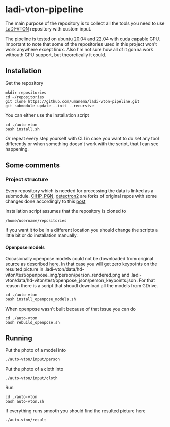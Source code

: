 # ladi-vton-pipeline
The main purpose of the repository is to collect all the tools you need to use [LaDI-VTON](https://github.com/miccunifi/ladi-vton.git) repository with custom input.

The pipeline is tested on ubuntu 20.04 and 22.04 with cuda capable GPU. Important to note that some of the repositories used in this project won't work anywhere except linux. Also I'm not sure how all of it gonna work withouth GPU support, but theoretically it could.

## Installation

Get the repository
```
mkdir repositories
cd ~/repositories
git clone https://github.com/umanema/ladi-vton-pipeline.git
git submodule update --init --recursive
```
You can either use the installation script 
```
cd ./auto-vton
bash install.sh
```
Or repeat every step yourself with CLI in case you want to do set any tool differently or when something doesn't work with the script, that I can see happening.

## Some comments
### Project structure
Every repository which is needed for processing the data is linked as a submodule.
[CIHP_PGN](https://github.com/umanema/CIHP_PGN.git), [detectron2](https://github.com/umanema/detectron2.git) are forks of original repos with some changes done accordingly to this [post](https://github.com/sangyun884/HR-VITON/issues/45)

Installation script assumes that the repository is cloned to
```
/home/username/repositories
```
If you want it to be in a different location you should change the scripts a little bit or do installation manually.

#### Openpose models
Occasionally openpose models could not be downloaded from original source as described [here](https://github.com/CMU-Perceptual-Computing-Lab/openpose/issues/1602). In that case you will get zero keypoints on the resulted picture in .ladi-vton/data/hd-viton/test/openpose_img/person/person_rendered.png and .ladi-vton/data/hd-viton/test/openpose_json/person_keypoints.json. For that reason there is a script that shoudl download all the models from GDrive.
```
cd ./auto-vton
bash install_openpose_models.sh
```
When openpose wasn't built because of that issue you can do
```
cd ./auto-vton
bash rebuild_openpose.sh
```
## Running
Put the photo of a model into
```
./auto-vton/input/person
```
Put the photo of a cloth into 
```
./auto-vton/input/cloth
```
Run 
```
cd ./auto-vton
bash auto-vton.sh
```
If everything runs smooth you should find the resulted picture here
```
./auto-vton/result
```
